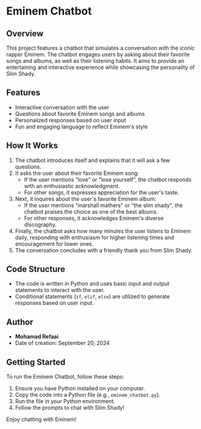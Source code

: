 # Eminem Chatbot

## Overview
This project features a chatbot that simulates a conversation with the iconic rapper Eminem. The chatbot engages users by asking about their favorite songs and albums, as well as their listening habits. It aims to provide an entertaining and interactive experience while showcasing the personality of Slim Shady.

## Features
- Interactive conversation with the user
- Questions about favorite Eminem songs and albums
- Personalized responses based on user input
- Fun and engaging language to reflect Eminem's style

## How It Works
1. The chatbot introduces itself and explains that it will ask a few questions.
2. It asks the user about their favorite Eminem song:
   - If the user mentions "love" or "lose yourself", the chatbot responds with an enthusiastic acknowledgment.
   - For other songs, it expresses appreciation for the user's taste.
3. Next, it inquires about the user's favorite Eminem album:
   - If the user mentions "marshall mathers" or "the slim shady", the chatbot praises the choice as one of the best albums.
   - For other responses, it acknowledges Eminem's diverse discography.
4. Finally, the chatbot asks how many minutes the user listens to Eminem daily, responding with enthusiasm for higher listening times and encouragement for lower ones.
5. The conversation concludes with a friendly thank you from Slim Shady.

## Code Structure
- The code is written in Python and uses basic input and output statements to interact with the user.
- Conditional statements (`if`, `elif`, `else`) are utilized to generate responses based on user input.

## Author
- **Mohamad Refaai**
- Date of creation: September 20, 2024

## Getting Started
To run the Eminem Chatbot, follow these steps:
1. Ensure you have Python installed on your computer.
2. Copy the code into a Python file (e.g., `eminem_chatbot.py`).
3. Run the file in your Python environment.
4. Follow the prompts to chat with Slim Shady!

Enjoy chatting with Eminem!
